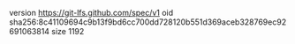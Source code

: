 version https://git-lfs.github.com/spec/v1
oid sha256:8c41109694c9b13f9bd6cc700dd728120b551d369aceb328769ec92691063814
size 1192
